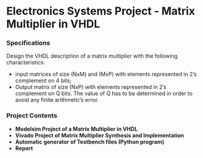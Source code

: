 # Electronics Systems Project - Matrix Multiplier in VHDL


### Specifications
 Design the VHDL description of a matrix multiplier with the following characteristics: 
- input matrices of size (NxM) and (MxP) with elements represented in 2’s complement on 4 bits;
- Output matrix of size (NxP) with elements represented in 2’s complement on Q bits. The value of Q has to be determined in order to avoid any finite arithmetic’s error.


### Project Contents

- **Modelsim Project of a Matrix Multiplier in VHDL**
- **Vivado Project of Matrix Multiplier Synthesis and Implementation**
- **Automatic generator of Testbench files (Python program)**
- **Report**
